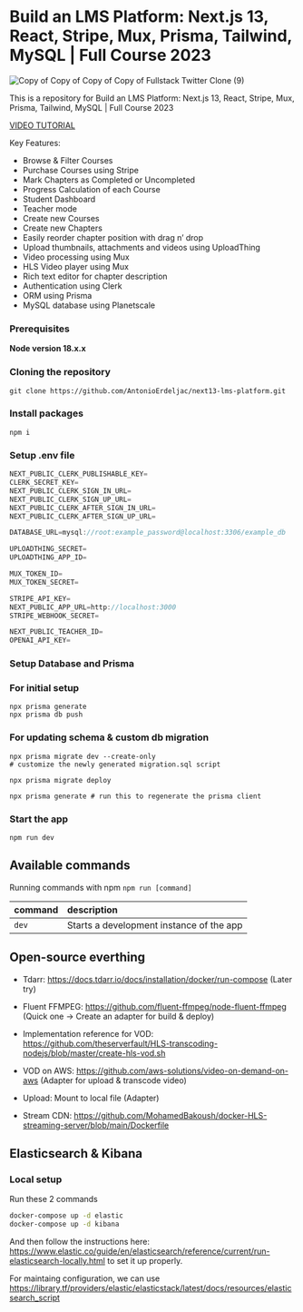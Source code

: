 # Build an LMS Platform: Next.js 13,  React, Stripe, Mux, Prisma, Tailwind, MySQL | Full Course 2023

![Copy of Copy of Copy of Copy of Fullstack Twitter Clone (9)](https://github.com/AntonioErdeljac/next13-lms-platform/assets/23248726/fa077fca-bb74-419a-84de-54ac103bb026)


This is a repository for Build an LMS Platform: Next.js 13,  React, Stripe, Mux, Prisma, Tailwind, MySQL | Full Course 2023

[VIDEO TUTORIAL](https://www.youtube.com/watch?v=Big_aFLmekI)

Key Features:

- Browse & Filter Courses
- Purchase Courses using Stripe
- Mark Chapters as Completed or Uncompleted
- Progress Calculation of each Course
- Student Dashboard
- Teacher mode
- Create new Courses
- Create new Chapters
- Easily reorder chapter position with drag n’ drop
- Upload thumbnails, attachments and videos using UploadThing
- Video processing using Mux
- HLS Video player using Mux
- Rich text editor for chapter description
- Authentication using Clerk
- ORM using Prisma
- MySQL database using Planetscale

### Prerequisites

**Node version 18.x.x**

### Cloning the repository

```shell
git clone https://github.com/AntonioErdeljac/next13-lms-platform.git
```

### Install packages

```shell
npm i
```

### Setup .env file


```js
NEXT_PUBLIC_CLERK_PUBLISHABLE_KEY=
CLERK_SECRET_KEY=
NEXT_PUBLIC_CLERK_SIGN_IN_URL=
NEXT_PUBLIC_CLERK_SIGN_UP_URL=
NEXT_PUBLIC_CLERK_AFTER_SIGN_IN_URL=
NEXT_PUBLIC_CLERK_AFTER_SIGN_UP_URL=

DATABASE_URL=mysql://root:example_password@localhost:3306/example_db

UPLOADTHING_SECRET=
UPLOADTHING_APP_ID=

MUX_TOKEN_ID=
MUX_TOKEN_SECRET=

STRIPE_API_KEY=
NEXT_PUBLIC_APP_URL=http://localhost:3000
STRIPE_WEBHOOK_SECRET=

NEXT_PUBLIC_TEACHER_ID=
OPENAI_API_KEY=
```

### Setup Database and Prisma

### For initial setup

```shell
npx prisma generate
npx prisma db push
```

### For updating schema & custom db migration

```shell
npx prisma migrate dev --create-only
# customize the newly generated migration.sql script

npx prisma migrate deploy

npx prisma generate # run this to regenerate the prisma client
```

### Start the app

```shell
npm run dev
```

## Available commands

Running commands with npm `npm run [command]`

| command         | description                              |
| :-------------- | :--------------------------------------- |
| `dev`           | Starts a development instance of the app |

## Open-source everthing

- Tdarr: https://docs.tdarr.io/docs/installation/docker/run-compose (Later try)

- Fluent FFMPEG: https://github.com/fluent-ffmpeg/node-fluent-ffmpeg (Quick one -> Create an adapter for build & deploy)

- Implementation reference for VOD: https://github.com/theserverfault/HLS-transcoding-nodejs/blob/master/create-hls-vod.sh

- VOD on AWS: https://github.com/aws-solutions/video-on-demand-on-aws (Adapter for upload & transcode video)

- Upload: Mount to local file (Adapter)

- Stream CDN: https://github.com/MohamedBakoush/docker-HLS-streaming-server/blob/main/Dockerfile

## Elasticsearch & Kibana

### Local setup


Run these 2 commands

```bash
docker-compose up -d elastic
docker-compose up -d kibana
```

And then follow the instructions here: https://www.elastic.co/guide/en/elasticsearch/reference/current/run-elasticsearch-locally.html to set it up properly.

For maintaing configuration, we can use https://library.tf/providers/elastic/elasticstack/latest/docs/resources/elasticsearch_script

